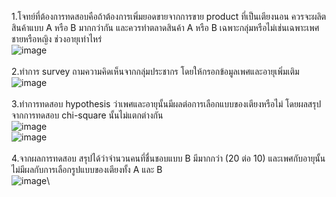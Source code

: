 1.โจทย์ที่ต้องการทดสอบคือถ้าต้องการเพิ่มยอดขายจากการขาย product ที่เป็นเตียงนอน ควรจะผลิตสินค้าแบบ A หรือ B มากกว่ากัน และควรทำตลาดสินค้า A หรือ B เฉพาะกลุ่มหรือไม่เช่นเฉพาะเพศชายหรือหญิง ช่วงอายุเท่าไหร่\
![image](https://user-images.githubusercontent.com/77907226/147734375-e473ed68-c639-4672-bd5a-5d466d193611.png)\
\
2.ทำการ survey ถามความคิดเห็นจากกลุ่มประชากร โดยให้กรอกข้อมูลเพศและอายุเพิ่มเติม\
![image](https://user-images.githubusercontent.com/77907226/147734503-bd31a93d-abb9-4aac-9c0d-252fee642db4.png)\
\
3.ทำการทดสอบ hypothesis ว่าเพศและอายุนั้นมีผลต่อการเลือกแบบของเตียงหรือไม่ โดยผลสรุปจากการทดสอบ chi-square นั้นไม่แตกต่างกัน\
![image](https://user-images.githubusercontent.com/77907226/147734601-cf981bf4-e979-492d-a896-b5d686cbd859.png)\
![image](https://user-images.githubusercontent.com/77907226/147734620-374eacf3-f78a-413b-85a9-c225fc154084.png)\
\
4.จากผลการทดสอบ สรุปได้ว่าจำนวนคนที่ชื่นชอบแบบ B มีมากกว่า (20 ต่อ 10) และเพศกับอายุนั้นไม่มีผลกับการเลือกรูปแบบของเตียงทั้ง A และ B\
![image](https://user-images.githubusercontent.com/77907226/147734894-b3cc59c7-d1cd-4a75-93a6-1d4b5852eae3.png)\
